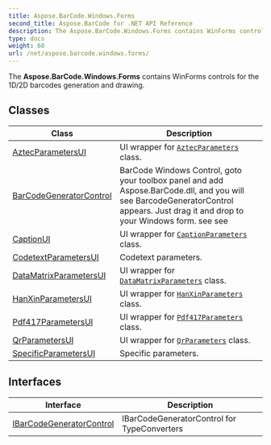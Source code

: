 ```yaml
---
title: Aspose.BarCode.Windows.Forms
second_title: Aspose.BarCode for .NET API Reference
description: The Aspose.BarCode.Windows.Forms contains WinForms controls for the 1D/2D barcodes generation and drawing
type: docs
weight: 60
url: /net/aspose.barcode.windows.forms/
---
```

The **Aspose.BarCode.Windows.Forms** contains WinForms controls for the 1D/2D barcodes generation and drawing.

## Classes

| Class | Description |
| --- | --- |
| [AztecParametersUI](./aztecparametersui/) | UI wrapper for [`AztecParameters`](../aspose.barcode.generation/aztecparameters/) class. |
| [BarCodeGeneratorControl](./barcodegeneratorcontrol/) | BarCode Windows Control, goto your toolbox panel and add Aspose.BarCode.dll, and you will see BarcodeGeneratorControl appears. Just drag it and drop to your Windows form. see  see |
| [CaptionUI](./captionui/) | UI wrapper for [`CaptionParameters`](../aspose.barcode.generation/captionparameters/) class. |
| [CodetextParametersUI](./codetextparametersui/) | Codetext parameters. |
| [DataMatrixParametersUI](./datamatrixparametersui/) | UI wrapper for [`DataMatrixParameters`](../aspose.barcode.generation/datamatrixparameters/) class. |
| [HanXinParametersUI](./hanxinparametersui/) | UI wrapper for [`HanXinParameters`](../aspose.barcode.generation/hanxinparameters/) class. |
| [Pdf417ParametersUI](./pdf417parametersui/) | UI wrapper for [`Pdf417Parameters`](../aspose.barcode.generation/pdf417parameters/) class. |
| [QrParametersUI](./qrparametersui/) | UI wrapper for [`QrParameters`](../aspose.barcode.generation/qrparameters/) class. |
| [SpecificParametersUI](./specificparametersui/) | Specific parameters. |
## Interfaces

| Interface | Description |
| --- | --- |
| [IBarCodeGeneratorControl](./ibarcodegeneratorcontrol/) | IBarCodeGeneratorControl for TypeConverters |


